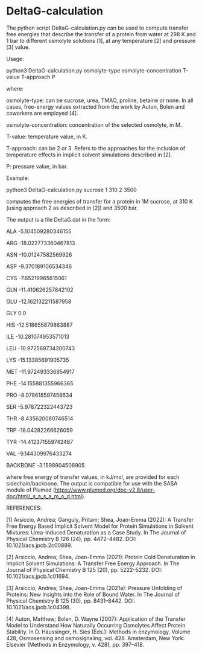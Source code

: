 # DeltaG-calculation

The python script DeltaG-calculation.py can be used to compute transfer free energies that describe the transfer of a protein from water at 298 K and 1 bar to different osmolyte solutions [1], at any temperature [2] and pressure [3] value.

Usage:

python3 DeltaG-calculation.py osmolyte-type osmolyte-concentration T-value T-approach P

where:

osmolyte-type: can be sucrose, urea, TMAO, proline, betaine or none. In all cases, free-energy values extracted from the work by Auton, Bolen and coworkers are employed [4].

osmolyte-concentration: concentration of the selected osmolyte, in M.

T-value: temperature value, in K.

T-approach: can be 2 or 3. Refers to the approaches for the inclusion of temperature effects in implicit solvent simulations described in [2].

P: pressure value, in bar. 

Example:

python3 DeltaG-calculation.py sucrose 1 310 2 3500 

computes the free energies of transfer for a protein in 1M sucrose, at 310 K (using approach 2 as described in [2]) and 3500 bar.

The output is a file DeltaG.dat in the form:


ALA -5.104509280346155

ARG -18.022773360467813

ASN -10.01247582569926

ASP -9.370189106534346

CYS -7.65219965615061

GLN -11.410626257842102

GLU -12.162132211587958

GLY 0.0

HIS -12.518655879863887

ILE -10.281074953571013

LEU -10.972569734200743

LYS -15.13385691905735

MET -11.972493336954917

PHE -14.155881355966365

PRO -8.078618597458634

SER -5.978722322443723

THR -8.435620080746514

TRP -18.04282266626059

TYR -14.412371559742487

VAL -9.144309976433274

BACKBONE -3.1598904506905


where free energy of transfer values, in kJ/mol, are provided for each sidechain/backbone. The output is compatible for use with the SASA module of Plumed (https://www.plumed.org/doc-v2.8/user-doc/html/_s_a_s_a_m_o_d.html).

REFERENCES:

[1] Arsiccio, Andrea; Ganguly, Pritam; Shea, Joan-Emma (2022): A Transfer Free Energy Based Implicit Solvent Model for Protein Simulations in Solvent Mixtures: Urea-Induced Denaturation as a Case Study. In The Journal of Physical Chemistry B 126 (24), pp. 4472–4482. DOI: 10.1021/acs.jpcb.2c00889.

[2] Arsiccio, Andrea; Shea, Joan-Emma (2021): Protein Cold Denaturation in Implicit Solvent Simulations: A Transfer Free Energy Approach. In The Journal of Physical Chemistry B 125 (20), pp. 5222–5232. DOI: 10.1021/acs.jpcb.1c01694.

[3] Arsiccio, Andrea; Shea, Joan-Emma (2021a): Pressure Unfolding of Proteins: New Insights into the Role of Bound Water. In The Journal of Physical Chemistry B 125 (30), pp. 8431–8442. DOI: 10.1021/acs.jpcb.1c04398.

[4] Auton, Matthew; Bolen, D. Wayne (2007): Application of the Transfer Model to Understand How Naturally Occurring Osmolytes Affect Protein Stability. In D. Häussinger, H. Sies (Eds.): Methods in enzymology. Volume 428, Osmosensing and osmosignaling, vol. 428. Amsterdam, New York: Elsevier (Methods in Enzymology, v. 428), pp. 397–418.
